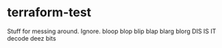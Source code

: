 # terraform-test
Stuff for messing around.  Ignore.
bloop
blop
blip
blap
blarg
blorg
DIS IS IT
decode deez bits
